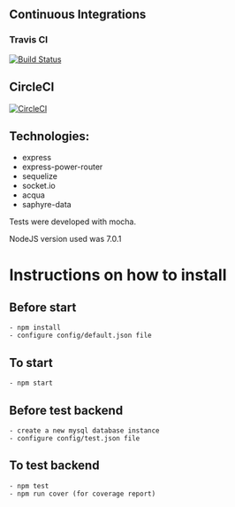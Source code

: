 ## Continuous Integrations

### Travis CI
[![Build Status](https://travis-ci.org/sergiofilhowz/node-api-skeleton.svg?branch=master)](https://travis-ci.org/sergiofilhowz/node-api-skeleton)


## CircleCI
[![CircleCI](https://circleci.com/gh/sergiofilhowz/node-api-skeleton.svg?style=svg)](https://circleci.com/gh/sergiofilhowz/node-api-skeleton)

## Technologies:

* express
* express-power-router
* sequelize
* socket.io
* acqua
* saphyre-data

Tests were developed with mocha.

NodeJS version used was 7.0.1

# Instructions on how to install

## Before start
    - npm install
    - configure config/default.json file

## To start
    - npm start

## Before test backend
    - create a new mysql database instance
    - configure config/test.json file

## To test backend
    - npm test
    - npm run cover (for coverage report)